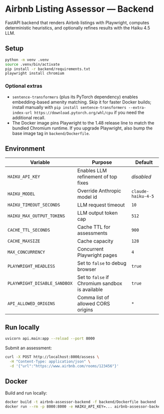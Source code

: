 # Airbnb Listing Assessor — Backend

FastAPI backend that renders Airbnb listings with Playwright, computes deterministic heuristics, and optionally refines results with the Haiku 4.5 LLM.

## Setup

```bash
python -m venv .venv
source .venv/bin/activate
pip install -r backend/requirements.txt
playwright install chromium
```

### Optional extras

- `sentence-transformers` (plus its PyTorch dependency) enables embedding-based amenity matching. Skip it for faster Docker builds; install manually with `pip install sentence-transformers --extra-index-url https://download.pytorch.org/whl/cpu` if you need the additional recall.
- The Docker image pins Playwright to the 1.48 release line to match the bundled Chromium runtime. If you upgrade Playwright, also bump the base image tag in `backend/Dockerfile`.

## Environment

| Variable | Purpose | Default |
| --- | --- | --- |
| `HAIKU_API_KEY` | Enables LLM refinement of top fixes | _disabled_ |
| `HAIKU_MODEL` | Override Anthropic model id | `claude-haiku-4-5` |
| `HAIKU_TIMEOUT_SECONDS` | LLM request timeout | `10` |
| `HAIKU_MAX_OUTPUT_TOKENS` | LLM output token cap | `512` |
| `CACHE_TTL_SECONDS` | Cache TTL for assessments | `900` |
| `CACHE_MAXSIZE` | Cache capacity | `128` |
| `MAX_CONCURRENCY` | Concurrent Playwright pages | `4` |
| `PLAYWRIGHT_HEADLESS` | Set to `false` to debug browser | `true` |
| `PLAYWRIGHT_DISABLE_SANDBOX` | Set to `false` if Chromium sandbox is available | `true` |
| `API_ALLOWED_ORIGINS` | Comma list of allowed CORS origins | `*` |

## Run locally

```bash
uvicorn api.main:app --reload --port 8000
```

Submit an assessment:

```bash
curl -X POST http://localhost:8000/assess \
  -H "Content-Type: application/json" \
  -d '{"url":"https://www.airbnb.com/rooms/123456"}'
```

## Docker

Build and run locally:

```bash
docker build -t airbnb-assessor-backend -f backend/Dockerfile backend
docker run --rm -p 8000:8000 -e HAIKU_API_KEY=... airbnb-assessor-backend
```
